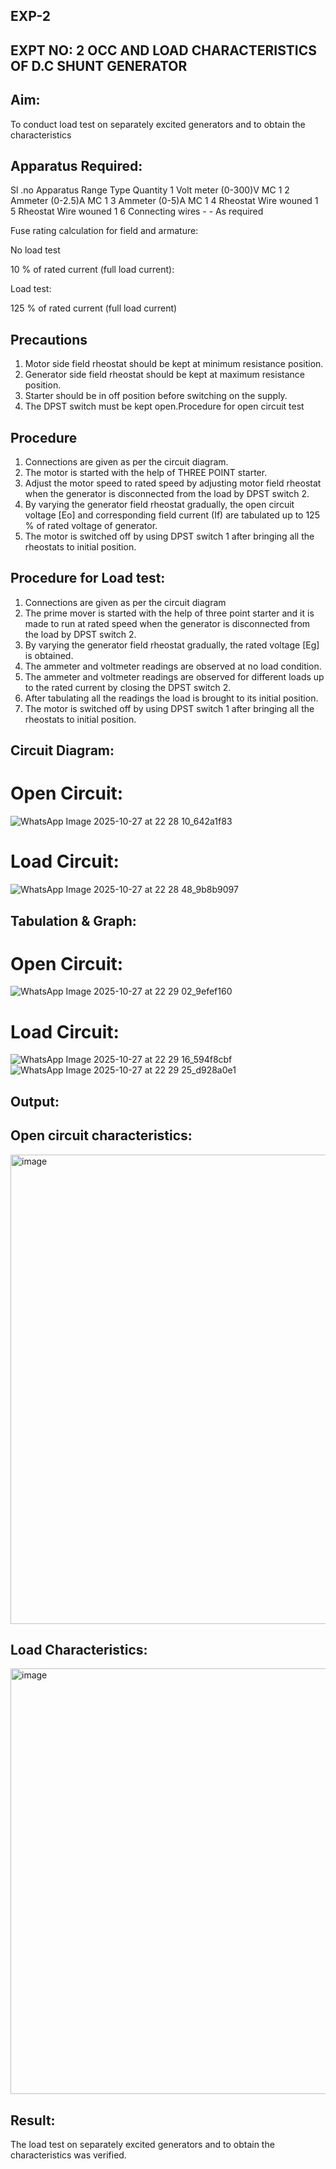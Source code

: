 ##  EXP-2
## EXPT NO: 2 OCC AND LOAD CHARACTERISTICS OF D.C SHUNT GENERATOR

## Aim:
To conduct load test on separately excited generators and to obtain the characteristics

## Apparatus Required:

Sl .no	Apparatus	Range	Type	Quantity
1	Volt meter	(0-300)V	MC	1
2	Ammeter	(0-2.5)A	MC	1
3	Ammeter	(0-5)A	MC	1
4	Rheostat		Wire wouned	1
5	Rheostat		Wire wouned	1
6	Connecting wires	-	-	As required

 Fuse rating calculation for field and armature:

No load test

 10 % of rated current (full load current):

 Load test:

125 % of rated current (full load current)

## Precautions

1.   Motor side field rheostat should be kept at minimum resistance position.
2.   Generator side field rheostat should be kept at maximum resistance position.
3.   Starter should be in off position before switching on the supply.
4.   The DPST switch must be kept open.Procedure for open circuit test

## Procedure
1.   Connections are given as per the circuit diagram.
2.   The motor is started with the help of THREE POINT starter.
3.   Adjust the motor speed to rated speed by adjusting motor field rheostat when the generator is disconnected from the load by DPST switch 2.
4.   By  varying  the  generator  field  rheostat  gradually,  the  open  circuit  voltage  [Eo]  and corresponding field current (If) are tabulated up to 125 % of rated voltage of generator.
5.   The motor is switched off by using DPST switch 1 after bringing all the rheostats to initial position.

## Procedure for Load test:

1.   Connections are given as per the circuit diagram
2.   The prime mover is started with the help of three point starter and it is made to run at rated speed when the generator is disconnected from the load by DPST switch 2.
3.   By varying the generator field rheostat gradually, the rated voltage [Eg] is obtained.
4.   The ammeter and voltmeter readings are observed at no load condition.
5.   The ammeter and voltmeter readings are observed for different loads up to the rated current by closing the DPST switch 2.
6.   After tabulating all the readings the load is brought to its initial position.
7.   The motor is switched off by using DPST switch 1 after bringing all the rheostats to initial position.

## Circuit Diagram:

# Open Circuit:
![WhatsApp Image 2025-10-27 at 22 28 10_642a1f83](https://github.com/user-attachments/assets/199db917-43e9-442d-bb65-ead56ad2bb3a)

# Load Circuit:
![WhatsApp Image 2025-10-27 at 22 28 48_9b8b9097](https://github.com/user-attachments/assets/93a75f0c-9bf5-4e8a-a0c7-e17d5cc086a7)

## Tabulation & Graph:

# Open Circuit:
![WhatsApp Image 2025-10-27 at 22 29 02_9efef160](https://github.com/user-attachments/assets/53aa8426-9ea2-43d4-b0a9-9971c328576b)

# Load Circuit:
![WhatsApp Image 2025-10-27 at 22 29 16_594f8cbf](https://github.com/user-attachments/assets/40ea7664-654e-49e8-a94d-ca7eb1688c51)
![WhatsApp Image 2025-10-27 at 22 29 25_d928a0e1](https://github.com/user-attachments/assets/86e59bad-4809-452e-9615-dc26807d0579)


## Output:

## Open circuit characteristics:


<img width="829" height="751" alt="image" src="https://github.com/user-attachments/assets/5058bbcf-c9ea-4c9f-86bb-35deb7ef192d" />


## Load Characteristics:

<img width="828" height="681" alt="image" src="https://github.com/user-attachments/assets/2fee23d5-1df0-408b-ad3f-7b1d78ae8951" />

 
## Result:

The load test on separately excited generators and to obtain the characteristics was verified.
